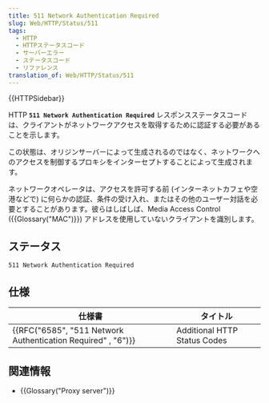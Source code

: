 ```yaml
---
title: 511 Network Authentication Required
slug: Web/HTTP/Status/511
tags:
  - HTTP
  - HTTPステータスコード
  - サーバーエラー
  - ステータスコード
  - リファレンス
translation_of: Web/HTTP/Status/511
---
```

{{HTTPSidebar}}

HTTP **`511 Network Authentication Required`** レスポンスステータスコードは、クライアントがネットワークアクセスを取得するために認証する必要があることを示します。

この状態は、オリジンサーバーによって生成されるのではなく、ネットワークへのアクセスを制御するプロキシをインターセプトすることによって生成されます。

ネットワークオペレータは、アクセスを許可する前 (インターネットカフェや空港などで) に何らかの認証、条件の受け入れ、またはその他のユーザー対話を必要とすることがあります。彼らはしばしば、Media Access Control ({{Glossary("MAC")}}) アドレスを使用していないクライアントを識別します。

## ステータス

```
511 Network Authentication Required
```

## 仕様

| 仕様書                                                                           | タイトル                     |
| -------------------------------------------------------------------------------- | ---------------------------- |
| {{RFC("6585", "511 Network Authentication Required" , "6")}} | Additional HTTP Status Codes |

## 関連情報

- {{Glossary("Proxy server")}}

